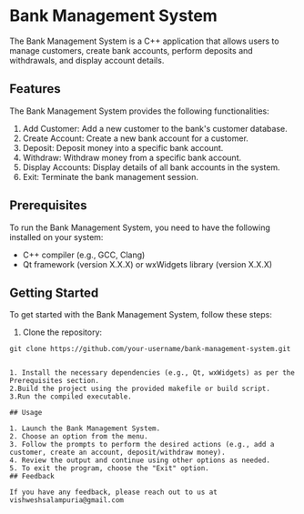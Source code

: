 
# Bank Management System


The Bank Management System is a C++ application that allows users to manage customers, create bank accounts, perform deposits and withdrawals, and display account details.



## Features

The Bank Management System provides the following functionalities:

1. Add Customer: Add a new customer to the bank's customer database.
2. Create Account: Create a new bank account for a customer.
3. Deposit: Deposit money into a specific bank account.
4. Withdraw: Withdraw money from a specific bank account.
5. Display Accounts: Display details of all bank accounts in the system.
6. Exit: Terminate the bank management session.


##  Prerequisites

To run the Bank Management System, you need to have the following installed on your system:

- C++ compiler (e.g., GCC, Clang)
- Qt framework (version X.X.X) or wxWidgets library (version X.X.X)


## Getting Started

To get started with the Bank Management System, follow these steps:

1. Clone the repository:

```shell
git clone https://github.com/your-username/bank-management-system.git


1. Install the necessary dependencies (e.g., Qt, wxWidgets) as per the Prerequisites section.
2.Build the project using the provided makefile or build script.
3.Run the compiled executable.

## Usage

1. Launch the Bank Management System.
2. Choose an option from the menu.
3. Follow the prompts to perform the desired actions (e.g., add a  customer, create an account, deposit/withdraw money).
4. Review the output and continue using other options as needed.
5. To exit the program, choose the "Exit" option.
## Feedback

If you have any feedback, please reach out to us at vishweshsalampuria@gmail.com

